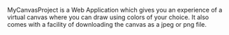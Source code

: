 MyCanvasProject is a Web Application which gives you an experience of a virtual canvas where you can draw using colors of your choice.
It also comes with a facility of downloading the canvas as a jpeg or png file.
